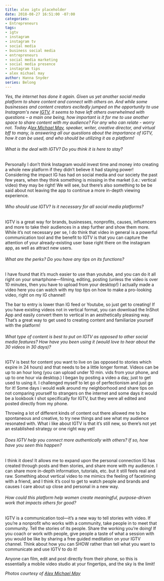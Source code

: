 ```yaml
---
title: alex igtv placeholder
date: 2018-08-27 16:51:00 -07:00
categories:
- Entrepreneurs
tags:
- igtv
- instagram
- instagram tv
- social media
- business social media
- entrepreneurs
- social media marketing
- social media presence
- instagram tips
- alex michael may
author: Hanna Snyder
series: Belong
---
```


_Yes, the internet has done it again. Given us yet another social media platform to share content and connect with others on. And while some businesses and content creators excitedly jumped on the opportunity to use Instagram's new [IGTV](https://itunes.apple.com/us/app/igtv/id1394351700?mt=8), it seems to have left others overwhelmed with questions – a main one being, how important is it for me to use _another_ space to share content with my audience? For any who can relate - worry not. Today A[lex Michael May](http://alexmichaelmay.com/), speaker, writer, creative director, and virtual bff to many, is answering all our questions about the importance of IGTV, how it can be used, and who should be utilizing it as a platform!_

###### What is the deal with IGTV? Do you think it is here to stay?

Personally I don’t think Instagram would invest time and money into creating a whole new platform if they didn’t believe it had staying power! Considering the impact IG has had on social media and our society the past few years, when they think something is missing in the market (i.e.: vertical video) they may be right! We will see, but there’s also something to be be said about not leaving the app to continue a more in-depth viewing experience.

###### Who should use IGTV? Is it necessary for all social media platforms?

IGTV is a great way for brands, businesses, nonprofits, causes, influencers and more to take their audiences in a step further and show them more. While it’s not necessary per se, I do think that video in general is a powerful communication tool and the benefit to IGTV is that you can capture the attention of your already-existing user base right there on the instagram app, as well as attract new users.

###### What are the perks? Do you have any tips on its functions?

I have found that it’s much easier to use than youtube, and you can do it all right on your smartphone—filming, editing, posting (unless the video is over 10 minutes, then you have to upload from your desktop!) I actually made a video here you can watch with my top tips on how to make a pro-looking video, right on my IG channel! 

The bar to entry is lower than IG feed or Youtube, so just get to creating! If you have existing videos not in vertical format, you can download the InShot App and easily convert them to vertical in an aesthetically pleasing way. That’s a great way to get used to creating content and familiarize yourself with the platform!

###### What type of content is best to put on IGTV as opposed to other social media features? How have you been using it (would love to hear about the 30 videos in 30 days)?

IGTV is best for content you want to live on (as opposed to stories which expire in 24 hours) and that needs to be a little longer format. Videos can be up to an hour long (you can upload under 10 min. vids from your phone, and up to one hour via desktop.) I began by posting a video a day, just to get used to using it. I challenged myself to let go of perfectionism and just go for it! Some days i would walk around my neighborhood and share tips on not comparing yourself to strangers on the internet and some days it would be a lookbook I shot specifically for IGTV, but they were all edited and posted directly from my phone.

Throwing a lot of different kinds of content out there allowed me to be spontaneous  and creative, to try new things and see what my audience resonated with. What i like about IGTV is that it’s still new, so there’s not yet an established strategy or one right way yet!

###### Does IGTV help you connect more authentically with others? If so, how have you seen this happen?

I think it does! It allows me to expand upon the personal connection IG has created through posts and then stories, and share more with my audience. I can share more in-depth information, tutorials, etc. but it still feels real and raw. Something about vertical video to me mimics the feeling of facetiming with a friend, and I think it’s cool to get to watch people and brands and causes I care about up close and personal in a new way.

###### How could this platform help women create meaningful, purpose-driven work that impacts others for good?

IGTV is a communication tool—it’s a new way to tell stories with video. If you’re a nonprofit who works with a community, take people in to meet that community. Tell the stories of its people. Share the working you’re doing! If you coach or work with people, give people a taste of what a session with you would be like by sharing a free guided meditation on your IGTV channel. Think about how you can SHOW rather than tell what you want to communicate and use IGTV to do it! 

Anyone can film, edit and post directly from their phone, so this is essentially a mobile video studio at your fingertips, and the sky is the limit! 

_Photos courtesy of [Alex Michael May](http://alexmichaelmay.com/)_